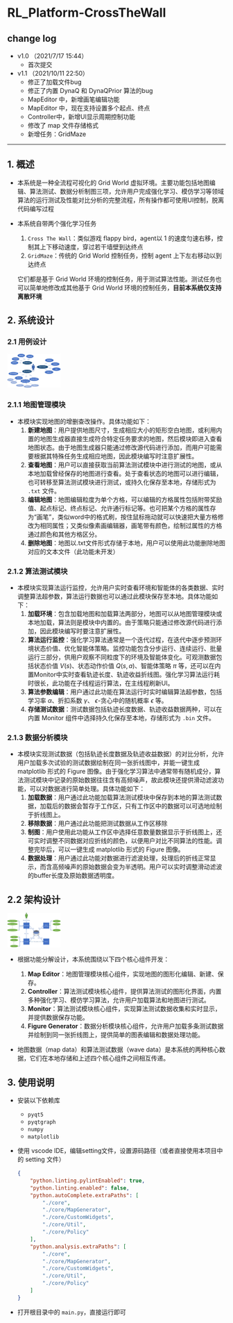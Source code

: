 # RL_Platform-CrossTheWall

## change log

- v1.0 （2021/7/17 15:44）
  - 首次提交
- v1.1 （2021/10/11 22:50）
  - 修正了加载文件bug
  - 修正了内置 DynaQ 和 DynaQPrior 算法的bug
  - MapEditor 中，新增画笔编辑功能
  - MapEditor 中，现在支持设置多个起点、终点
  - Controller中，新增UI显示周期控制功能
  - 修改了 map 文件存储格式
  - 新增任务：GridMaze

----



## 1. 概述

- 本系统是一种全流程可视化的 Grid World 虚拟环境。主要功能包括地图编辑、算法测试、数据分析制图三项，允许用户完成强化学习、模仿学习等领域算法的运行测试及性能对比分析的完整流程，所有操作都可使用UI控制，脱离代码编写过程

- 本系统自带两个强化学习任务 

  1. `Cross The Wall`：类似游戏 flappy bird，agent以 1 的速度匀速右移，控制其上下移动速度，穿过若干墙壁到达终点
  2.  `GridMaze`：传统的 Grid World 控制任务，控制 agent 上下左右移动以到达终点 

  它们都是基于 Grid World 环境的控制任务，用于测试算法性能。测试任务也可以简单地修改成其他基于 Grid World 环境的控制任务，**目前本系统仅支持离散环境**

  

## 2. 系统设计

### 2.1 用例设计

<img src="./src/Images/用例图.png" style="zoom: 12%;" />

### 2.1.1 地图管理模块

- 本模块实现地图的增删查改操作。具体功能如下：
  1. **新建地图**：用户提供地图尺寸，生成相应大小的矩形空白地图，或利用内置的地图生成器直接生成符合特定任务要求的地图，然后模块即进入查看地图状态。由于地图生成器只能通过修改源代码进行添加，而用户可能需要根据其特殊任务生成相应地图，因此模块编写时注意扩展性。
  2. **查看地图**：用户可以直接获取当前算法测试模块中进行测试的地图，或从本地加载曾经保存的地图进行查看。处于查看状态的地图可以进行编辑，也可转移至算法测试模块进行测试，或持久化保存至本地，存储形式为 `.txt` 文件。
  3. **编辑地图**：地图编辑粒度为单个方格，可以编辑的方格属性包括附带奖励值、起点标记、终点标记、允许通行标记等。也可把某个方格的属性存为“画笔”，类似word中的格式刷，按住鼠标拖动就可以快速把大量方格修改为相同属性；又类似像素画编辑器，画笔带有颜色，绘制过属性的方格通过颜色和其他方格区分。
  4. **删除地图**：地图以.txt文件形式存储于本地，用户可以使用此功能删除地图对应的文本文件（此功能未开发）

### 2.1.2 算法测试模块

- 本模块实现算法运行监控，允许用户实时查看环境和智能体的各类数据、实时调整算法超参数，算法运行数据也可以通过此模块保存至本地。具体功能如下：
  1. **加载环境**：包含加载地图和加载算法两部分，地图可以从地图管理模块或本地加载，算法则是模块中内置的。由于策略只能通过修改源代码进行添加，因此模块编写时要注意扩展性。
  2. **算法运行监控**：强化学习算法通常是一个迭代过程，在迭代中逐步预测环境状态价值、优化智能体策略。监控功能包含分步运行、连续运行、批量运行三部分，供用户观察不同粒度下的环境及智能体变化。可观测数据包括状态价值 $V(s)$、状态动作价值 $Q(s,a)$、智能体策略 $\pi$ 等，还可以在内置Monitor中实时查看轨迹长度、轨迹收益折线图。强化学习算法运行耗时很长，此功能在子线程运行算法，在主线程刷新UI。
  3. **算法参数编辑**：用户通过此功能在算法运行时实时编辑算法超参数，包括学习率 $\alpha$、折扣系数 $\gamma$、 $\epsilon$-贪心中的随机概率 $\epsilon$ 等。
  4. **存储测试数据**：测试数据包括轨迹长度数据、轨迹收益数据两种，可以在内置 Monitor 组件中选择持久化保存至本地，存储形式为 `.bin` 文件。

### 2.1.3 数据分析模块

- 本模块实现测试数据（包括轨迹长度数据及轨迹收益数据）的对比分析，允许用户加载多次试验的测试数据绘制在同一张折线图中，并能一键生成 matplotlib 形式的 Figure 图像。由于强化学习算法中通常带有随机成分，算法测试模块中记录的原始数据往往含有高频噪声，故此模块还提供滑动滤波功能，可以对数据进行简单处理。具体功能如下：
  1. **加载数据**：用户通过此功能加载算法测试模块中保存到本地的算法测试数据，加载后的数据会暂存于工作区，只有工作区中的数据可以可选地绘制于折线图上。
  2. **移除数据**：用户通过此功能把测试数据从工作区移除
  3. **制图**：用户使用此功能从工作区中选择任意数量数据显示于折线图上，还可实时调整不同数据对应折线的颜色，以便用户对比不同算法的性能。调整完毕后，可以一键生成 matplotlib 形式的 Figure 图像。
  4. **数据处理**：用户通过此功能对数据进行滤波处理，处理后的折线正常显示，而含高频噪声的原始数据会变为半透明。用户可以实时调整滑动滤波的buffer长度及原始数据透明度。



## 2.2 架构设计

<img src="./src/Images/系统结构图.png" style="zoom:12%;" />



- 根据功能分解设计，本系统围绕以下四个核心组件开发：
  1. **Map Editor**：地图管理模块核心组件，实现地图的图形化编辑、新建、保存。
  2. **Controller**：算法测试模块核心组件，提供算法测试的图形化界面，内置多种强化学习、模仿学习算法，允许用户加载算法和地图进行测试。
  3. **Monitor**：算法测试模块核心组件，实现算法测试数据收集和实时显示，并提供数据保存功能。
  4. **Figure Generator**：数据分析模块核心组件，允许用户加载多条测试数据并绘制到同一张折线图上，提供简单的图表编辑和数据处理功能。

- 地图数据（map data）和算法测试数据（wave data）是本系统的两种核心数据，它们在本地存储和上述四个核心组件之间相互传递。



## 3. 使用说明

- 安装以下依赖库
  - `pyqt5`
  - `pyqtgraph`
  - `numpy`
  - `matplotlib`

- 使用 vscode IDE，编辑setting文件，设置源码路径（或者直接使用本项目中的 setting 文件）

  ```json
  {
      "python.linting.pylintEnabled": true,
      "python.linting.enabled": false,
      "python.autoComplete.extraPaths": [
          "./core",
          "./core/MapGenerator",
          "./core/CustomWidgets",
          "./core/Util",
          "./core/Policy"
      ],
      "python.analysis.extraPaths": [
          "./core",
          "./core/MapGenerator",
          "./core/CustomWidgets",
          "./core/Util",
          "./core/Policy"
      ]
  }
  ```

- 打开根目录中的 `main.py`，直接运行即可